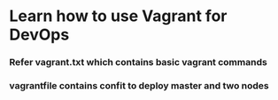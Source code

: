 # Learn how to use Vagrant for DevOps
### Refer vagrant.txt which contains basic vagrant commands
### vagrantfile contains confit to deploy master and two nodes
